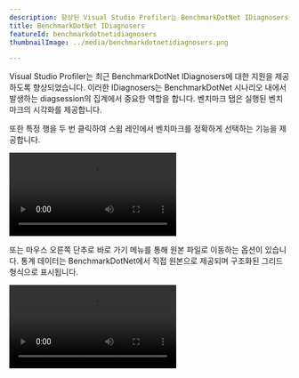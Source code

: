 ```yaml
---
description: 향상된 Visual Studio Profiler는 BenchmarkDotNet IDiagnosers를 지원합니다.
title: BenchmarkDotNet IDiagnosers
featureId: benchmarkdotnetidiagnosers
thumbnailImage: ../media/benchmarkdotnetidiagnosers.png

---
```


Visual Studio Profiler는 최근 BenchmarkDotNet IDiagnosers에 대한 지원을 제공하도록 향상되었습니다. 이러한 IDiagnosers는 BenchmarkDotNet 시나리오 내에서 발생하는 diagsession의 집계에서 중요한 역할을 합니다. 벤치마크 탭은 실행된 벤치마크의 시각화를 제공합니다.

또한 특정 행을 두 번 클릭하여 스윔 레인에서 벤치마크를 정확하게 선택하는 기능을 제공합니다.

![IDiagnosers 스윔 레인](../media/IDiagnosers-swimlane.mp4 "IDiagnosers 스윔 레인")

또는 마우스 오른쪽 단추로 바로 가기 메뉴를 통해 원본 파일로 이동하는 옵션이 있습니다. 통계 데이터는 BenchmarkDotNet에서 직접 원본으로 제공되며 구조화된 그리드 형식으로 표시됩니다.

![IDiagnosers source.mp4로 이동](../media/IDiagnosers-gotosource.mp4 "IDiagnosers Source.mp4로 이동")
